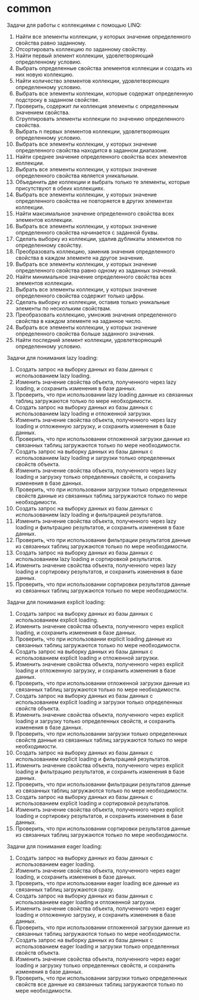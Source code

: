 # common

Задачи для работы с коллекциями с помощью LINQ:
1. Найти все элементы коллекции, у которых значение определенного свойства равно заданному.
2. Отсортировать коллекцию по заданному свойству.
3. Найти первый элемент коллекции, удовлетворяющий определенному условию.
4. Выбрать определенные свойства элементов коллекции и создать из них новую коллекцию.
5. Найти количество элементов коллекции, удовлетворяющих определенному условию.
6. Выбрать все элементы коллекции, которые содержат определенную подстроку в заданном свойстве.
7. Проверить, содержит ли коллекция элементы с определенным значением свойства.
8. Сгруппировать элементы коллекции по значению определенного свойства.
9. Выбрать n первых элементов коллекции, удовлетворяющих определенному условию.
10. Выбрать все элементы коллекции, у которых значение определенного свойства находится в заданном диапазоне.
11. Найти среднее значение определенного свойства всех элементов коллекции.
12. Выбрать все элементы коллекции, у которых значение определенного свойства является уникальным.
13. Объединить две коллекции и выбрать только те элементы, которые присутствуют в обеих коллекциях.
14. Выбрать все элементы коллекции, у которых значение определенного свойства не повторяется в других элементах коллекции.
15. Найти максимальное значение определенного свойства всех элементов коллекции.
16. Выбрать все элементы коллекции, у которых значение определенного свойства начинается с заданной буквы.
17. Сделать выборку из коллекции, удалив дубликаты элементов по определенному свойству.
18. Преобразовать коллекцию, заменив значения определенного свойства в каждом элементе на другое значение.
19. Выбрать все элементы коллекции, у которых значение определенного свойства равно одному из заданных значений.
20. Найти минимальное значение определенного свойства всех элементов коллекции.
21. Выбрать все элементы коллекции, у которых значение определенного свойства содержит только цифры.
22. Сделать выборку из коллекции, оставив только уникальные элементы по нескольким свойствам.
23. Преобразовать коллекцию, умножив значения определенного свойства в каждом элементе на заданное число.
24. Выбрать все элементы коллекции, у которых значение определенного свойства больше заданного значения.
25. Найти последний элемент коллекции, удовлетворяющий определенному условию.

Задачи для понимания lazy loading:
1. Создать запрос на выборку данных из базы данных с использованием lazy loading.
2. Изменить значение свойства объекта, полученного через lazy loading, и сохранить изменения в базе данных.
3. Проверить, что при использовании lazy loading данные из связанных таблиц загружаются только по мере необходимости.
4. Создать запрос на выборку данных из базы данных с использованием lazy loading и отложенной загрузки.
5. Изменить значение свойства объекта, полученного через lazy loading и отложенную загрузку, и сохранить изменения в базе данных.
6. Проверить, что при использовании отложенной загрузки данные из связанных таблиц загружаются только по мере необходимости.
7. Создать запрос на выборку данных из базы данных с использованием lazy loading и загрузки только определенных свойств объекта.
8. Изменить значение свойства объекта, полученного через lazy loading и загрузку только определенных свойств, и сохранить изменения в базе данных.
9. Проверить, что при использовании загрузки только определенных свойств данные из связанных таблиц загружаются только по мере необходимости.
10. Создать запрос на выборку данных из базы данных с использованием lazy loading и фильтрацией результатов.
11. Изменить значение свойства объекта, полученного через lazy loading и фильтрацию результатов, и сохранить изменения в базе данных.
12. Проверить, что при использовании фильтрации результатов данные из связанных таблиц загружаются только по мере необходимости.
13. Создать запрос на выборку данных из базы данных с использованием lazy loading и сортировкой результатов.
14. Изменить значение свойства объекта, полученного через lazy loading и сортировку результатов, и сохранить изменения в базе данных.
15. Проверить, что при использовании сортировки результатов данные из связанных таблиц загружаются только по мере необходимости.

Задачи для понимания explicit loading:
1. Создать запрос на выборку данных из базы данных с использованием explicit loading.
2. Изменить значение свойства объекта, полученного через explicit loading, и сохранить изменения в базе данных.
3. Проверить, что при использовании explicit loading данные из связанных таблиц загружаются только по мере необходимости.
4. Создать запрос на выборку данных из базы данных с использованием explicit loading и отложенной загрузки.
5. Изменить значение свойства объекта, полученного через explicit loading и отложенную загрузку, и сохранить изменения в базе данных.
6. Проверить, что при использовании отложенной загрузки данные из связанных таблиц загружаются только по мере необходимости.
7. Создать запрос на выборку данных из базы данных с использованием explicit loading и загрузки только определенных свойств объекта.
8. Изменить значение свойства объекта, полученного через explicit loading и загрузку только определенных свойств, и сохранить изменения в базе данных.
9. Проверить, что при использовании загрузки только определенных свойств данные из связанных таблиц загружаются только по мере необходимости.
10. Создать запрос на выборку данных из базы данных с использованием explicit loading и фильтрацией результатов.
11. Изменить значение свойства объекта, полученного через explicit loading и фильтрацию результатов, и сохранить изменения в базе данных.
12. Проверить, что при использовании фильтрации результатов данные из связанных таблиц загружаются только по мере необходимости.
13. Создать запрос на выборку данных из базы данных с использованием explicit loading и сортировкой результатов.
14. Изменить значение свойства объекта, полученного через explicit loading и сортировку результатов, и сохранить изменения в базе данных.
15. Проверить, что при использовании сортировки результатов данные из связанных таблиц загружаются только по мере необходимости.

Задачи для понимания eager loading:
1. Создать запрос на выборку данных из базы данных с использованием eager loading.
2. Изменить значение свойства объекта, полученного через eager loading, и сохранить изменения в базе данных.
3. Проверить, что при использовании eager loading все данные из связанных таблиц загружаются сразу.
4. Создать запрос на выборку данных из базы данных с использованием eager loading и отложенной загрузки.
5. Изменить значение свойства объекта, полученного через eager loading и отложенную загрузку, и сохранить изменения в базе данных.
6. Проверить, что при использовании отложенной загрузки данные из связанных таблиц загружаются только по мере необходимости.
7. Создать запрос на выборку данных из базы данных с использованием eager loading и загрузки только определенных свойств объекта.
8. Изменить значение свойства объекта, полученного через eager loading и загрузку только определенных свойств, и сохранить изменения в базе данных.
9. Проверить, что при использовании загрузки только определенных свойств все данные из связанных таблиц загружаются только по мере необходимости.
